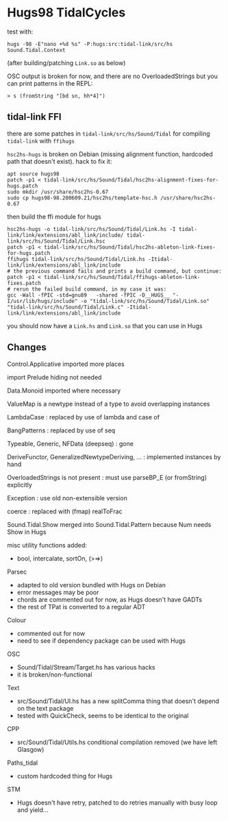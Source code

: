 # Hugs98 TidalCycles

test with:

```
hugs -98 -E"nano +%d %s" -P:hugs:src:tidal-link/src/hs Sound.Tidal.Context
```

(after building/patching `Link.so` as below)

OSC output is broken for now,
and there are no OverloadedStrings
but you can print patterns in the REPL:

```
> s (fromString "[bd sn, hh*4]")
```

## tidal-link FFI

there are some patches in `tidal-link/src/hs/Sound/Tidal`
for compiling `tidal-link` with `ffihugs`

`hsc2hs-hugs` is broken on Debian (missing alignment function,
hardcoded path that doesn't exist).  hack to fix it:

```
apt source hugs98
patch -p1 < tidal-link/src/hs/Sound/Tidal/hsc2hs-alignment-fixes-for-hugs.patch
sudo mkdir /usr/share/hsc2hs-0.67
sudo cp hugs98-98.200609.21/hsc2hs/template-hsc.h /usr/share/hsc2hs-0.67
```

then build the ffi module for hugs

```
hsc2hs-hugs -o tidal-link/src/hs/Sound/Tidal/Link.hs -I tidal-link/link/extensions/abl_link/include/ tidal-link/src/hs/Sound/Tidal/Link.hsc
patch -p1 < tidal-link/src/hs/Sound/Tidal/hsc2hs-ableton-link-fixes-for-hugs.patch
ffihugs tidal-link/src/hs/Sound/Tidal/Link.hs -Itidal-link/link/extensions/abl_link/include
# the previous command fails and prints a build command, but continue:
patch -p1 < tidal-link/src/hs/Sound/Tidal/ffihugs-ableton-link-fixes.patch
# rerun the failed build command, in my case it was:
gcc -Wall -fPIC -std=gnu89   -shared -fPIC -D__HUGS__ "-I/usr/lib/hugs/include" -o "tidal-link/src/hs/Sound/Tidal/Link.so" "tidal-link/src/hs/Sound/Tidal/Link.c" -Itidal-link/link/extensions/abl_link/include
```

you should now have a `Link.hs` and `Link.so` that you can use in Hugs

## Changes

Control.Applicative imported more places

import Prelude hiding not needed

Data.Monoid imported where necessary

ValueMap is a newtype instead of a type to avoid overlapping instances

LambdaCase : replaced by use of lambda and case of

BangPatterns : replaced by use of seq

Typeable, Generic, NFData (deepseq) : gone

DeriveFunctor, GeneralizedNewtypeDeriving, ... : implemented instances by hand

OverloadedStrings is not present : must use parseBP_E (or fromString) explicitly

Exception : use old non-extensible version

coerce : replaced with (fmap) realToFrac

Sound.Tidal.Show merged into Sound.Tidal.Pattern because Num needs Show in Hugs

misc utility functions added:

- bool, intercalate, sortOn, (>=>)

Parsec

- adapted to old version bundled with Hugs on Debian
- error messages may be poor
- chords are commented out for now, as Hugs doesn't have GADTs
- the rest of TPat is converted to a regular ADT

Colour

- commented out for now
- need to see if dependency package can be used with Hugs

OSC

- Sound/Tidal/Stream/Target.hs has various hacks
- it is broken/non-functional

Text

- src/Sound/Tidal/UI.hs has a new splitComma thing that doesn't depend on the text package
- tested with QuickCheck, seems to be identical to the original

CPP

- src/Sound/Tidal/Utils.hs conditional compilation removed (we have left Glasgow)

Paths_tidal

- custom hardcoded thing for Hugs

STM

- Hugs doesn't have retry, patched to do retries manually with busy loop and yield...
